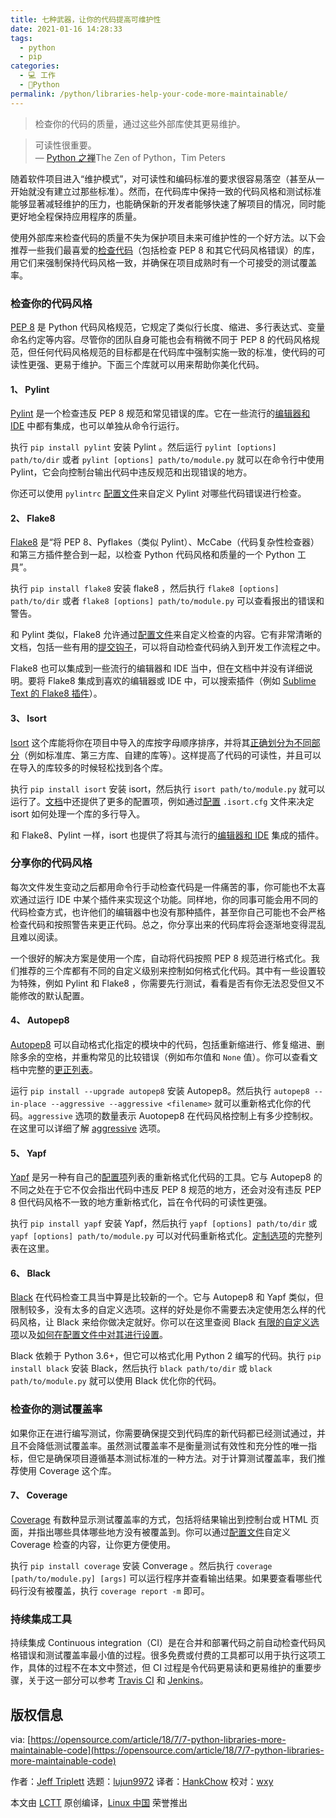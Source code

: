 ```yaml
---
title: 七种武器，让你的代码提高可维护性
date: 2021-01-16 14:28:33
tags: 
  - python
  - pip
categories: 
  - 💻 工作
  - 🐍Python
permalink: /python/libraries-help-your-code-more-maintainable/
---
```


> 检查你的代码的质量，通过这些外部库使其更易维护。

> 可读性很重要。  
> — [Python 之禅](https://www.python.org/dev/peps/pep-0020/)The Zen of Python，Tim Peters

随着软件项目进入“维护模式”，对可读性和编码标准的要求很容易落空（甚至从一开始就没有建立过那些标准）。然而，在代码库中保持一致的代码风格和测试标准能够显著减轻维护的压力，也能确保新的开发者能够快速了解项目的情况，同时能更好地全程保持应用程序的质量。

使用外部库来检查代码的质量不失为保护项目未来可维护性的一个好方法。以下会推荐一些我们最喜爱的[检查代码](https://en.wikipedia.org/wiki/Lint_(software))（包括检查 PEP 8 和其它代码风格错误）的库，用它们来强制保持代码风格一致，并确保在项目成熟时有一个可接受的测试覆盖率。

### 检查你的代码风格

[PEP 8](https://www.python.org/dev/peps/pep-0008/) 是 Python 代码风格规范，它规定了类似行长度、缩进、多行表达式、变量命名约定等内容。尽管你的团队自身可能也会有稍微不同于 PEP 8 的代码风格规范，但任何代码风格规范的目标都是在代码库中强制实施一致的标准，使代码的可读性更强、更易于维护。下面三个库就可以用来帮助你美化代码。

#### 1、 Pylint

[Pylint](https://www.pylint.org/) 是一个检查违反 PEP 8 规范和常见错误的库。它在一些流行的[编辑器和 IDE](https://pylint.readthedocs.io/en/latest/user_guide/ide-integration.html) 中都有集成，也可以单独从命令行运行。

执行 `pip install pylint` 安装 Pylint 。然后运行 `pylint [options] path/to/dir` 或者 `pylint [options] path/to/module.py` 就可以在命令行中使用 Pylint，它会向控制台输出代码中违反规范和出现错误的地方。

你还可以使用 `pylintrc` [配置文件](https://pylint.readthedocs.io/en/latest/user_guide/run.html)来自定义 Pylint 对哪些代码错误进行检查。

#### 2、 Flake8

[Flake8](http://flake8.pycqa.org/en/latest/) 是“将 PEP 8、Pyflakes（类似 Pylint）、McCabe（代码复杂性检查器）和第三方插件整合到一起，以检查 Python 代码风格和质量的一个 Python 工具”。

执行 `pip install flake8` 安装 flake8 ，然后执行 `flake8 [options] path/to/dir` 或者 `flake8 [options] path/to/module.py` 可以查看报出的错误和警告。

和 Pylint 类似，Flake8 允许通过[配置文件](http://flake8.pycqa.org/en/latest/user/configuration.html)来自定义检查的内容。它有非常清晰的文档，包括一些有用的[提交钩子](http://flake8.pycqa.org/en/latest/user/using-hooks.html)，可以将自动检查代码纳入到开发工作流程之中。

Flake8 也可以集成到一些流行的编辑器和 IDE 当中，但在文档中并没有详细说明。要将 Flake8 集成到喜欢的编辑器或 IDE 中，可以搜索插件（例如 [Sublime Text 的 Flake8 插件](https://github.com/SublimeLinter/SublimeLinter-flake8)）。

#### 3、 Isort

[Isort](https://github.com/timothycrosley/isort) 这个库能将你在项目中导入的库按字母顺序排序，并将其[正确划分为不同部分](https://github.com/timothycrosley/isort)（例如标准库、第三方库、自建的库等）。这样提高了代码的可读性，并且可以在导入的库较多的时候轻松找到各个库。

执行 `pip install isort` 安装 isort，然后执行 `isort path/to/module.py` 就可以运行了。[文档](https://github.com/timothycrosley/isort)中还提供了更多的配置项，例如通过[配置](https://github.com/timothycrosley/isort) `.isort.cfg` 文件来决定 isort 如何处理一个库的多行导入。

和 Flake8、Pylint 一样，isort 也提供了将其与流行的[编辑器和 IDE](https://github.com/timothycrosley/isort/wiki/isort-Plugins) 集成的插件。

### 分享你的代码风格

每次文件发生变动之后都用命令行手动检查代码是一件痛苦的事，你可能也不太喜欢通过运行 IDE 中某个插件来实现这个功能。同样地，你的同事可能会用不同的代码检查方式，也许他们的编辑器中也没有那种插件，甚至你自己可能也不会严格检查代码和按照警告来更正代码。总之，你分享出来的代码库将会逐渐地变得混乱且难以阅读。

一个很好的解决方案是使用一个库，自动将代码按照 PEP 8 规范进行格式化。我们推荐的三个库都有不同的自定义级别来控制如何格式化代码。其中有一些设置较为特殊，例如 Pylint 和 Flake8 ，你需要先行测试，看看是否有你无法忍受但又不能修改的默认配置。

#### 4、 Autopep8

[Autopep8](https://github.com/hhatto/autopep8) 可以自动格式化指定的模块中的代码，包括重新缩进行、修复缩进、删除多余的空格，并重构常见的比较错误（例如布尔值和 `None` 值）。你可以查看文档中完整的[更正列表](https://github.com/hhatto/autopep8)。

运行 `pip install --upgrade autopep8` 安装 Autopep8。然后执行 `autopep8 --in-place --aggressive --aggressive <filename>` 就可以重新格式化你的代码。`aggressive` 选项的数量表示 Auotopep8 在代码风格控制上有多少控制权。在这里可以详细了解 [aggressive](https://github.com/hhatto/autopep8) 选项。

#### 5、 Yapf

[Yapf](https://github.com/google/yapf) 是另一种有自己的[配置项](https://github.com/google/yapf)列表的重新格式化代码的工具。它与 Autopep8 的不同之处在于它不仅会指出代码中违反 PEP 8 规范的地方，还会对没有违反 PEP 8 但代码风格不一致的地方重新格式化，旨在令代码的可读性更强。

执行 `pip install yapf` 安装 Yapf，然后执行 `yapf [options] path/to/dir` 或 `yapf [options] path/to/module.py` 可以对代码重新格式化。[定制选项](https://github.com/google/yapf)的完整列表在这里。

#### 6、 Black

[Black](https://github.com/ambv/black) 在代码检查工具当中算是比较新的一个。它与 Autopep8 和 Yapf 类似，但限制较多，没有太多的自定义选项。这样的好处是你不需要去决定使用怎么样的代码风格，让 Black 来给你做决定就好。你可以在这里查阅 Black [有限的自定义选项](https://github.com/ambv/black)以及[如何在配置文件中对其进行设置](https://github.com/ambv/black)。

Black 依赖于 Python 3.6+，但它可以格式化用 Python 2 编写的代码。执行 `pip install black` 安装 Black，然后执行 `black path/to/dir` 或 `black path/to/module.py` 就可以使用 Black 优化你的代码。

### 检查你的测试覆盖率

如果你正在进行编写测试，你需要确保提交到代码库的新代码都已经测试通过，并且不会降低测试覆盖率。虽然测试覆盖率不是衡量测试有效性和充分性的唯一指标，但它是确保项目遵循基本测试标准的一种方法。对于计算测试覆盖率，我们推荐使用 Coverage 这个库。

#### 7、 Coverage

[Coverage](https://coverage.readthedocs.io/en/latest/) 有数种显示测试覆盖率的方式，包括将结果输出到控制台或 HTML 页面，并指出哪些具体哪些地方没有被覆盖到。你可以通过[配置文件](https://coverage.readthedocs.io/en/latest/config.html)自定义 Coverage 检查的内容，让你更方便使用。

执行 `pip install coverage` 安装 Converage 。然后执行 `coverage [path/to/module.py] [args]` 可以运行程序并查看输出结果。如果要查看哪些代码行没有被覆盖，执行 `coverage report -m` 即可。

### 持续集成工具

持续集成 Continuous integration（CI）是在合并和部署代码之前自动检查代码风格错误和测试覆盖率最小值的过程。很多免费或付费的工具都可以用于执行这项工作，具体的过程不在本文中赘述，但 CI 过程是令代码更易读和更易维护的重要步骤，关于这一部分可以参考 [Travis CI](https://travis-ci.org/) 和 [Jenkins](https://jenkins.io/)。

## 版权信息

via: [https://opensource.com/article/18/7/7-python-libraries-more-maintainable-code](https://opensource.com/article/18/7/7-python-libraries-more-maintainable-code)

作者：[Jeff Triplett](https://opensource.com/users/laceynwilliams)
选题：[lujun9972](https://github.com/lujun9972)
译者：[HankChow](https://github.com/HankChow)
校对：[wxy](https://github.com/wxy)

本文由 [LCTT](https://github.com/LCTT/TranslateProject) 原创编译，[Linux 中国](https://linux.cn/article-10059-1.html) 荣誉推出
